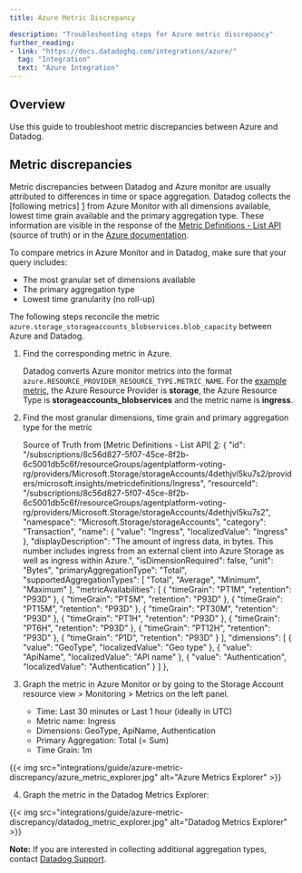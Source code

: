 ```yaml
---
title: Azure Metric Discrepancy

description: "Troubleshooting steps for Azure metric discrepancy"
further_reading:
- link: "https://docs.datadoghq.com/integrations/azure/"
  tag: "Integration"
  text: "Azure Integration"
---
```


## Overview

Use this guide to troubleshoot metric discrepancies between Azure and Datadog.

## Metric discrepancies

Metric discrepancies between Datadog and Azure monitor are usually attributed to differences in time or space aggregation. Datadog collects the [following metrics] [1] from Azure Monitor with all dimensions available, lowest time grain available and the primary aggregation type. 
These information are visible in the response of the [Metric Definitions - List API][2] (source of truth) or in the [Azure documentation][3]. 

To compare metrics in Azure Monitor and in Datadog, make sure that your query includes:

- The most granular set of dimensions available 
- The primary aggregation type 
- Lowest time granularity (no roll-up)

The following steps reconcile the metric `azure.storage_storageaccounts_blobservices.blob_capacity` between Azure and Datadog.

  1. Find the corresponding metric in Azure.

     Datadog converts Azure monitor metrics into the format `azure.RESOURCE_PROVIDER_RESOURCE_TYPE.METRIC_NAME`. For the [example metric][4], the Azure Resource Provider is **storage**, the Azure Resource Type is **storageaccounts_blobservices** and the metric name is **ingress**.

  2. Find the most granular dimensions, time grain and primary aggregation type for the metric

     Source of Truth from [Metric Definitions - List API[ [2]:
         {
      "id": "/subscriptions/8c56d827-5f07-45ce-8f2b-6c5001db5c6f/resourceGroups/agentplatform-voting-rg/providers/Microsoft.Storage/storageAccounts/4dethjvl5ku7s2/providers/microsoft.insights/metricdefinitions/Ingress",
      "resourceId": "/subscriptions/8c56d827-5f07-45ce-8f2b-6c5001db5c6f/resourceGroups/agentplatform-voting-rg/providers/Microsoft.Storage/storageAccounts/4dethjvl5ku7s2",
      "namespace": "Microsoft.Storage/storageAccounts",
      "category": "Transaction",
      "name": {
        "value": "Ingress",
        "localizedValue": "Ingress"
      },
      "displayDescription": "The amount of ingress data, in bytes. This number includes ingress from an external client into Azure Storage as well as ingress within Azure.",
      "isDimensionRequired": false,
      "unit": "Bytes",
      "primaryAggregationType": "Total",
      "supportedAggregationTypes": [
        "Total",
        "Average",
        "Minimum",
        "Maximum"
      ],
      "metricAvailabilities": [
        {
          "timeGrain": "PT1M",
          "retention": "P93D"
        },
        {
          "timeGrain": "PT5M",
          "retention": "P93D"
        },
        {
          "timeGrain": "PT15M",
          "retention": "P93D"
        },
        {
          "timeGrain": "PT30M",
          "retention": "P93D"
        },
        {
          "timeGrain": "PT1H",
          "retention": "P93D"
        },
        {
          "timeGrain": "PT6H",
          "retention": "P93D"
        },
        {
          "timeGrain": "PT12H",
          "retention": "P93D"
        },
        {
          "timeGrain": "P1D",
          "retention": "P93D"
        }
      ],
      "dimensions": [
        {
          "value": "GeoType",
          "localizedValue": "Geo type"
        },
        {
          "value": "ApiName",
          "localizedValue": "API name"
        },
        {
          "value": "Authentication",
          "localizedValue": "Authentication"
        }
      ]
    },

   3. Graph the metric in Azure Monitor or by going to the Storage Account resource view > Monitoring > Metrics on the left panel.

      - Time: Last 30 minutes or Last 1 hour (ideally in UTC)
      - Metric name: Ingress
      - Dimensions: GeoType, ApiName, Authentication
      - Primary Aggregation: Total (= Sum)
      - Time Grain: 1m 

   {{< img src="integrations/guide/azure-metric-discrepancy/azure_metric_explorer.jpg" alt="Azure Metrics Explorer" >}}

   4. Graph the metric in the Datadog Metrics Explorer:

   {{< img src="integrations/guide/azure-metric-discrepancy/datadog_metric_explorer.jpg" alt="Datadog Metrics Explorer" >}}

   **Note:** If you are interested in collecting additional aggregation types, contact [Datadog Support][5]. 


[1]: https://learn.microsoft.com/en-us/azure/azure-monitor/reference/metrics-index
[2]: https://learn.microsoft.com/en-us/rest/api/monitor/metric-definitions/list?view=rest-monitor-2023-10-01&tabs=HTTP
[3]: https://learn.microsoft.com/en-us/azure/azure-monitor/reference/metrics-index
[4]: https://learn.microsoft.com/en-us/azure/azure-monitor/reference/supported-metrics/microsoft-storage-storageaccounts-blobservices-metrics#:~:text=ingress%20within%20Azure.-,Ingress,-Bytes
[5]: https://www.datadoghq.com/support/?_gl=1*16y4k0m*_gcl_au*Nzk2MDcyODA2LjE3NTMzNDM3NDcuMTU2MDg0MjQwNC4xNzU1MDkzNDEwLjE3NTUwOTM0MDk.*_ga*NjQzMjQxMzMxLjE3NTM2NDM2NjA.*_ga_KN80RDFSQK*czE3NTg1NDIzMTEkbzEzNSRnMSR0MTc1ODU0MjMxMiRqNTkkbDAkaDE1NDI5OTgyMQ..*_fplc*SDdHRHlxOU85Z1c4RURhS09HczVDM01aYkoySVBWSEtCTjFKd3FIdUl4aWolMkIyY1o3YmUyQU9EbTF3TVF4OGJETVE3SW14ViUyRkVaQUdlV0VmeTIyN3pHSDY5JTJCNkYyV0hac0t1SzVyc0c5R2dQdE5BVGFCOG8wWHhmZiUyRnJGYnclM0QlM0Q.
